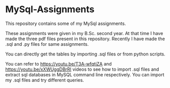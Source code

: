 # MySql-Assignments
This repository contains some of my MySql assignments.

These assignments were given in my B.Sc. second year. At that time I have made the three pdf files present in this repository. Recently I have made the .sql and .py files for same assignments. 

You can directly get the tables by importing .sql files or from python scripts.

You can refer to https://youtu.be/T3A-wfqtjZA and https://youtu.be/xXWUggDBrRI videos to see how to import .sql files and extract sql databases in MySQL command line respectively. You can import my .sql files and try different queries.
